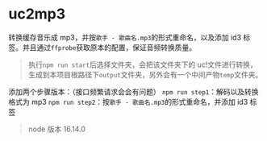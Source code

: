 # uc2mp3

转换缓存音乐成 mp3，并按`歌手 - 歌曲名.mp3`的形式重命名，以及添加 id3 标签。并且通过`ffprobe`获取原本的配置，保证音频转换质量。

> 执行`npm run start`后选择文件夹，会把该文件夹下的 uc!文件进行转换，生成到本项目根路径下`output`文件夹，另外会有一个中间产物`temp`文件夹。

添加两个步骤版本：（接口频繁请求会会有问题）
`npm run step1`：解码以及转换格式为 mp3
`npm run step2`：按`歌手 - 歌曲名.mp3`的形式重命名，并添加 id3 标签

> node 版本 16.14.0
